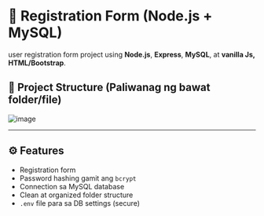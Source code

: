 # 📝 Registration Form (Node.js + MySQL)

user registration form project using **Node.js**, **Express**, **MySQL**, at **vanilla Js, HTML/Bootstrap**.

## 📁 Project Structure (Paliwanag ng bawat folder/file)

![image](https://github.com/user-attachments/assets/c2f9b6c1-3bac-4307-9b9d-1b81dd5a3e6a)


---

## ⚙️ Features

- Registration form
- Password hashing gamit ang `bcrypt`
- Connection sa MySQL database
- Clean at organized folder structure
- `.env` file para sa DB settings (secure)
